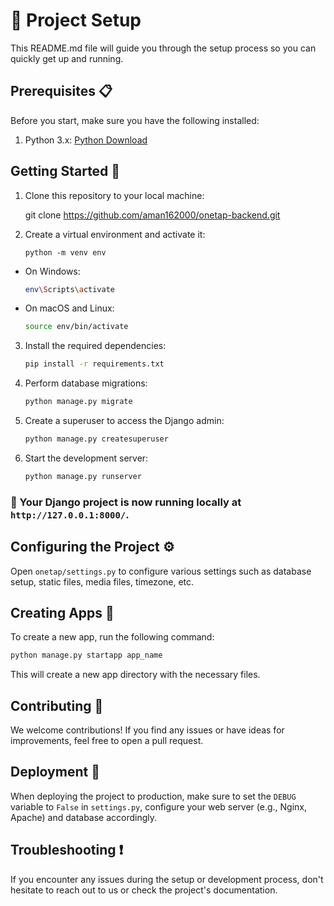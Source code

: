 # 🚀 Project Setup

This README.md file will guide you through the setup process so you can quickly get up and running.

## Prerequisites 📋

Before you start, make sure you have the following installed:

1. Python 3.x: [Python Download](https://www.python.org/downloads/)

## Getting Started 🏁

1. Clone this repository to your local machine:

   git clone https://github.com/aman162000/onetap-backend.git

2. Create a virtual environment and activate it:

   ```
   python -m venv env
   ```

- On Windows:

  ```sh
  env\Scripts\activate
  ```

- On macOS and Linux:

  ```sh
  source env/bin/activate
  ```

3. Install the required dependencies:

   ```sh
   pip install -r requirements.txt
   ```

4. Perform database migrations:
   ```sh
   python manage.py migrate
   ```
5. Create a superuser to access the Django admin:
   ```sh
   python manage.py createsuperuser
   ```
6. Start the development server:
   ```sh
   python manage.py runserver
   ```

### 🎉 Your Django project is now running locally at `http://127.0.0.1:8000/`.

## Configuring the Project ⚙️

Open `onetap/settings.py` to configure various settings such as database setup, static files, media files, timezone, etc.

## Creating Apps 📱

To create a new app, run the following command:

```sh
python manage.py startapp app_name
```

This will create a new app directory with the necessary files.

## Contributing 🤝

We welcome contributions! If you find any issues or have ideas for improvements, feel free to open a pull request.

## Deployment 🚀

When deploying the project to production, make sure to set the `DEBUG` variable to `False` in `settings.py`, configure your web server (e.g., Nginx, Apache) and database accordingly.

## Troubleshooting ❗

If you encounter any issues during the setup or development process, don't hesitate to reach out to us or check the project's documentation.
